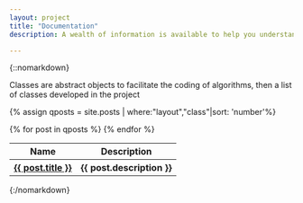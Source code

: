 ```yaml
---
layout: project
title: "Documentation"
description: A wealth of information is available to help you understand, learn and use the DyCon Toolbox.

---
```


{::nomarkdown}
<!-- <p>
  Below you will find the different classes and functions the DyCon Toolbox offers to help solve problems
  that may show up in real life TOFINISH
</p> -->
<!-- TODO: Index of Content with links to scroll smoothly-->


<!-- <h1 class="doc-header-title">Functions</h1>
<p>
List of functions developed within the framework of the DyCon project. Here below we can find the technical description of each function.
</p>

{% assign qposts = site.posts | where:"layout","function"|sort %}

 <table>
    <tr>
      <th>Name</th>
      <th>Description</th>
    </tr>
    {% for post in qposts %}
        <tr>
          <th><a href="{{ post.url | prepend: site.baseurl }}">{{ post.title }}</a></th>
          <th>{{ post.data.description }}</th>
        </tr>
    {% endfor %}
 </table>


<h1 class="doc-header-title">Classes</h1> -->
<p>
Classes are abstract objects to facilitate the coding of algorithms, then a list of classes developed in the project
</p>

{% assign qposts = site.posts | where:"layout","class"|sort: 'number'%}

 <table>
    <tr>
      <th>Name</th>
      <th>Description</th>
    </tr>
    {% for post in qposts %}
        <tr>
          <th><a href="{{ post.url | prepend: site.baseurl }}">{{ post.title }}</a></th>
          <th>{{ post.description }}</th>
        </tr>
    {% endfor %}
 </table>


{:/nomarkdown}


<!-- 
{% for post in site.posts %}
  {% if post.categories[0] contains 'documentation' and post.layout contains 'function' %}
    <div class="post-preview shadowbox doc-preview-box">
      <a href="{{ post.url | prepend: site.baseurl }}">
        <h3 class="post-preview-title">
          {{ post.title }}(...)
        </h3>
      </a>
      <p>
        {{ post.data.description }}
      </p>
      <a href="{{ post.url | prepend: site.baseurl }}">
        <span>See more...</span>
      </a>
    </div>
  {% endif %}
{% endfor %}

<h1 class="doc-header-title">Classes</h1>
<p>
Classes are abstract objects to facilitate the coding of algorithms, then a list of classes developed in the project
</p>
{% for post in site.posts %}
  {% if post.categories[0] contains 'documentation' and post.layout contains 'class' %}
    <div class="post-preview shadowbox doc-preview-box">
      <a href="{{ post.url | prepend: site.baseurl }}">
        <h3 class="post-preview-title">
          {{ post.title }}
        </h3>
      </a>
      <p>
        {{ post.description }}
      </p>
      <a href="{{ post.url | prepend: site.baseurl }}">
        <span>See more...</span>
      </a>
    </div>
  {% endif %}
{% endfor %}
{:/nomarkdown} -->

